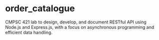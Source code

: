 # order_catalogue
CMPSC 421 lab to design, develop, and document RESTful API using Node.js and Express.js, with a focus on asynchronous programming and efficient data handling.
